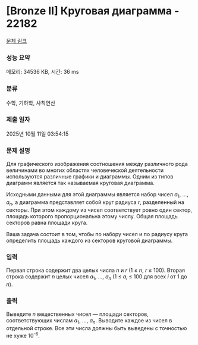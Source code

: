 # [Bronze II] Круговая диаграмма - 22182 

[문제 링크](https://www.acmicpc.net/problem/22182) 

### 성능 요약

메모리: 34536 KB, 시간: 36 ms

### 분류

수학, 기하학, 사칙연산

### 제출 일자

2025년 10월 11일 03:54:15

### 문제 설명

<p>Для графического изображения соотношения между различного рода величинами во многих областях человеческой деятельности используются различные графики и диаграммы. Одним из типов диаграмм является так называемая круговая диаграмма.</p>

<p>Исходными данными для этой диаграммы является набор чисел <i>a</i><sub>1</sub>, ..., <i>a<sub>n</sub></i>, а диаграмма представляет собой круг радиуса <i>r</i>, разделенный на секторы. При этом каждому из чисел соответствует ровно один сектор, площадь которого пропорциональна этому числу. Общая площадь секторов равна площади круга.</p>

<p>Ваша задача состоит в том, чтобы по набору чисел и по радиусу круга определить площадь каждого из секторов круговой диаграммы.</p>

### 입력 

 <p>Первая строка содержит два целых числа <i>n</i> и <i>r</i> (1 ≤ <i>n</i>, <i>r</i> ≤ 100). Вторая строка содержит <i>n</i> целых чисел <i>a</i><sub>1</sub>, ..., <i>a<sub>n</sub></i> (1 ≤ <i>a<sub>i</sub></i> ≤ 100 для всех <i>i</i> от 1 до <i>n</i>).</p>

### 출력 

 <p>Выведите <i>n</i> вещественных чисел — площади секторов, соответствующих числам <i>a</i><sub>1</sub>, ..., <i>a<sub>n</sub></i>. Выводите каждое из чисел в отдельной строке. Все эти числа должны быть выведены с точностью не хуже 10<sup>-6</sup>.</p>

